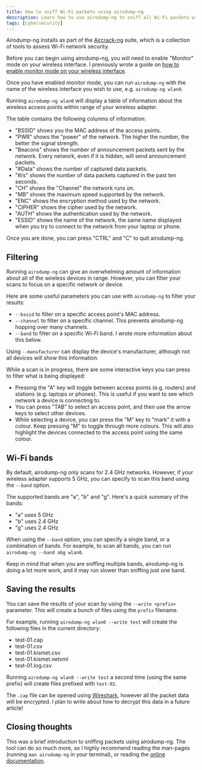 ```yaml
---
title: How to sniff Wi-Fi packets using airodump-ng
description: Learn how to use airodump-ng to sniff all Wi-Fi packets within range of your wireless adapter, even if you are not connected to the target's network.
tags: [cybersecurity]
---
```


Airodump-ng installs as part of the [Aircrack-ng](https://aircrack-ng.org/?ref=inkyvoxel.com) suite, which is a collection of tools to assess Wi-Fi network security.

Before you can begin using airodump-ng, you will need to enable "Monitor" mode on your wireless interface. I previously wrote a guide on [how to enable monitor mode on your wireless interface](/how-to-enable-monitor-mode).

Once you have enabled monitor mode, you can run `airodump-ng` with the name of the wireless interface you wish to use, e.g. `airodump-ng wlan0`.

Running `airodump-ng wlan0` will display a table of information about the wireless access points within range of your wireless adapter.

The table contains the following columns of information:

- "BSSID" shows you the MAC address of the access points.
- "PWR" shows the "power" of the network. The higher the number, the better the signal strength.
- "Beacons" shows the number of announcement packets sent by the network. Every network, even if it is hidden, will send announcement packets.
- "#Data" shows the number of captured data packets.
- "#/s" shows the number of data packets captured in the past ten seconds.
- "CH" shows the "Channel" the network runs on.
- "MB" shows the maximum speed supported by the network.
- "ENC" shows the encryption method used by the network.
- "CIPHER" shows the cipher used by the network.
- "AUTH" shows the authentication used by the network.
- "ESSID" shows the name of the network, the same name displayed when you try to connect to the network from your laptop or phone.

Once you are done, you can press "CTRL" and "C" to quit airodump-ng.

## Filtering

Running `airodump-ng` can give an overwhelming amount of information about all of the wireless devices in range. However, you can filter your scans to focus on a specific network or device.

Here are some useful parameters you can use with `airodump-ng` to filter your results:

- `--bssid` to filter on a specific access point's MAC address.
- `--channel` to filter on a specific channel. This prevents airodump-ng hopping over many channels.
- `--band` to filter on a specific Wi-Fi band. I wrote more information about this below.

Using `--manufacturer` can display the device's manufacturer, although not all devices will show this information.

While a scan is in progress, there are some interactive keys you can press to filter what is being displayed:

- Pressing the "A" key will toggle between access points (e.g. routers) and stations (e.g. laptops or phones). This is useful if you want to see which network a device is connecting to.
- You can press "TAB" to select an access point, and then use the arrow keys to select other devices.
- While selecting a device, you can press the "M" key to "mark" it with a colour. Keep pressing "M" to toggle through more colours. This will also highlight the devices connected to the access point using the same colour.

## Wi-Fi bands

By default, airodump-ng only scans for 2.4 GHz networks. However, if your wireless adapter supports 5 GHz, you can specify to scan this band using the `--band` option.

The supported bands are "a", "b" and "g". Here's a quick summary of the bands:

- "a" uses 5 GHz
- "b" uses 2.4 GHz
- "g" uses 2.4 GHz

When using the `--band` option, you can specify a single band, or a combination of bands. For example, to scan all bands, you can run `airodump-ng --band abg wlan0`.

Keep in mind that when you are sniffing multiple bands, airodump-ng is doing a lot more work, and it may run slower than sniffing just one band.

## Saving the results

You can save the results of your scan by using the `--write <prefix>` parameter. This will create a bunch of files using the `prefix` filename.

For example, running `airodump-ng wlan0 --write test` will create the following files in the current directory:

- test-01.cap
- test-01.csv
- test-01.kismet.csv
- test-01.kismet.netxml
- test-01.log.csv

Running `airodump-ng wlan0 --write test` a second time (using the same prefix) will create files prefixed with `test-02`.

The `.cap` file can be opened using [Wireshark](https://www.wireshark.org/?ref=inkyvoxel.com), however all the packet data will be encrypted. I plan to write about how to decrypt this data in a future article!

## Closing thoughts

This was a brief introduction to sniffing packets using airodump-ng. The tool can do so much more, so I highly recommend reading the man-pages (running `man airodump-ng` in your terminal), or reading the [online documentation](https://aircrack-ng.org/doku.php?id=airodump-ng&ref=inkyvoxel.com).
